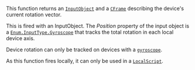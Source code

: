 This function returns an [`InputObject`](https://create.roblox.com/docs/reference/engine/classes/InputObject) and a [`CFrame`](https://create.roblox.com/docs/reference/engine/datatypes/CFrame)
describing the device's current rotation vector.

This is fired with an InputObject. The *Position* property of the input
object is a [`Enum.InputType.Gyroscope`](https://create.roblox.com/docs/reference/engine/enums/InputType) that tracks the
total rotation in each local device axis.

Device rotation can only be tracked on devices with a
[`gyroscope`](https://create.roblox.com/docs/reference/engine/classes/UserInputService#GyroscopeEnabled).

As this function fires locally, it can only be used in a
[`LocalScript`](https://create.roblox.com/docs/reference/engine/classes/LocalScript).